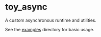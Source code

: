 # toy_async

A custom asynchronous runtime and utilities.

See the [examples](/examples) directory for basic usage.